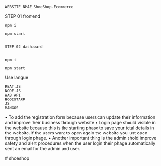    	WEBSITE NMAE ShoeShop-Ecommerce
	
	
	
  STEP 01 frontend
 

   	npm i
	 
	npm start
	

	STEP 02 dashboard
	

	npm i
	
	npm start 


   Use langue

	REAT.JS
	NODE.JS
	WAB API
	BOOISTARP
	JS
	MANGOS

•	To add the registration form because users can update their information and improve their business through website 
•	Login page should visible in the website because this is the starting phase to save your total details in the website. If the users want to open again the website you just open through login phage.
•	Another important thing is the admin shold improve safety and alert procedures  when the user login their phage automatically sent an email for the admin and user.

#   s h o e s h o p  
 